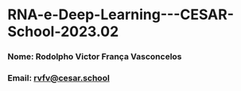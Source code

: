 # RNA-e-Deep-Learning---CESAR-School-2023.02

### Nome: Rodolpho Victor França Vasconcelos

### Email: rvfv@cesar.school

